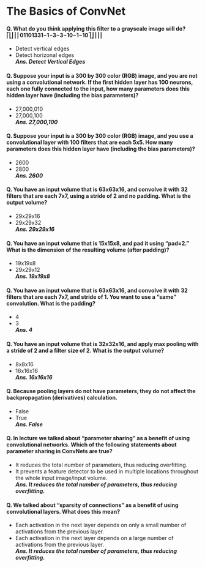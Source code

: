 # The Basics of ConvNet

#### Q. What do you think applying this filter to a grayscale image will do? ⎡⎣⎢⎢⎢01101331−1−3−3−10−1−10⎤⎦⎥⎥⎥
- Detect vertical edges
- Detect horizonal edges <br>
***Ans. Detect Vertical Edges***

#### Q. Suppose your input is a 300 by 300 color (RGB) image, and you are not using a convolutional network. If the first hidden layer has 100 neurons, each one fully connected to the input, how many parameters does this hidden layer have (including the bias parameters)?
- 27,000,010
- 27,000,100 <br>
***Ans. 27,000,100***

#### Q. Suppose your input is a 300 by 300 color (RGB) image, and you use a convolutional layer with 100 filters that are each 5x5. How many parameters does this hidden layer have (including the bias parameters)?
- 2600
- 2800 <br>
***Ans. 2600***

#### Q. You have an input volume that is 63x63x16, and convolve it with 32 filters that are each 7x7, using a stride of 2 and no padding. What is the output volume?
- 29x29x16
- 29x29x32 <br>
***Ans. 29x29x16***

#### Q. You have an input volume that is 15x15x8, and pad it using “pad=2.” What is the dimension of the resulting volume (after padding)?
- 19x19x8
- 29x29x12 <br>
***Ans. 19x19x8***

#### Q. You have an input volume that is 63x63x16, and convolve it with 32 filters that are each 7x7, and stride of 1. You want to use a “same” convolution. What is the padding?
- 4
- 3 <br>
***Ans. 4***

#### Q. You have an input volume that is 32x32x16, and apply max pooling with a stride of 2 and a filter size of 2. What is the output volume?
- 8x8x16
- 16x16x16 <br>
***Ans. 16x16x16***

#### Q. Because pooling layers do not have parameters, they do not affect the backpropagation (derivatives) calculation.
- False
- True <br>
***Ans. False***

#### Q. In lecture we talked about “parameter sharing” as a benefit of using convolutional networks. Which of the following statements about parameter sharing in ConvNets are true?
- It reduces the total number of parameters, thus reducing overfitting.
- It prevents a feature detector to be used in multiple locations throughout the whole input image/input volume. <br>
***Ans. It reduces the total number of parameters, thus reducing overfitting.***

#### Q. We talked about “sparsity of connections” as a benefit of using convolutional layers. What does this mean?
- Each activation in the next layer depends on only a small number of activations from the previous layer.
- Each activation in the next layer depends on a large number of activations from the previous layer. <br>
***Ans. It reduces the total number of parameters, thus reducing overfitting.***
